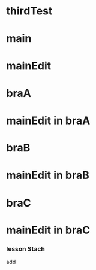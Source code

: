 # thirdTest

# main

# mainEdit

# braA


# mainEdit in braA

# braB

# mainEdit in braB

# braC

# mainEdit in braC

### lesson Stach

add
